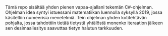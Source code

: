 Tämä repo sisältää yhden pienen vapaa-ajallani tekemän C#-ohjelman. Ohjelman idea syntyi istuessani matematiikan luennolla syksyllä 2019, jossa käsiteltiin numeerisia menetelmiä. Tein ohjelman yhden 
kotitehtävän pohjalta, jossa tahdottiin tietää tietystä yhtälöstä monenko iteraation jälkeen sen desimaaliesitys saavuttaa tietyn halutun tarkkuuden.
